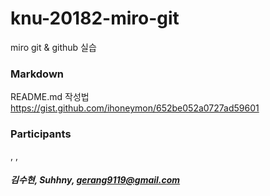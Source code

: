 # knu-20182-miro-git

miro git & github 실습

### Markdown

README.md 작성법 </br>
https://gist.github.com/ihoneymon/652be052a0727ad59601

### Participants

<name>, <username>, <email> </br>
  
##### 김수현, Suhhny, gerang9119@gmail.com </br>



